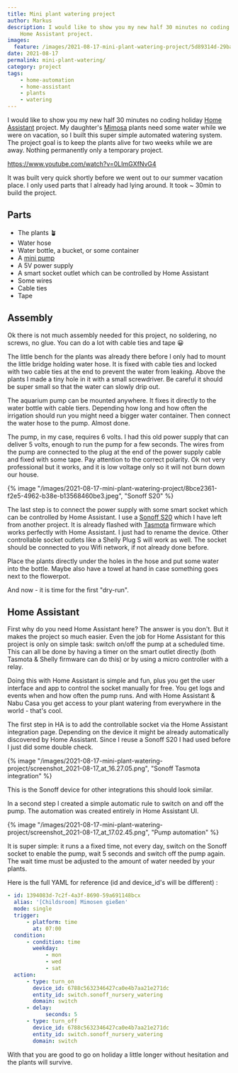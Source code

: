 ```yaml
---
title: Mini plant watering project
author: Markus
description: I would like to show you my new half 30 minutes no coding holiday
    Home Assistant project.
images: 
  feature: /images/2021-08-17-mini-plant-watering-project/5d89314d-29ba-4f3f-baf8-f2614ba7f494.jpeg
date: 2021-08-17
permalink: mini-plant-watering/
category: project
tags:
    - home-automation
    - home-assistant
    - plants
    - watering
---
```


I would like to show you my new half 30 minutes no coding holiday [Home Assistant](https://www.home-assistant.io) project. My daughter's [Mimosa](https://en.wikipedia.org/wiki/Mimosa_pudica) plants need some water while we were on vacation, so I built this super simple automated watering system. The project goal is to keep the plants alive for two weeks while we are away. Nothing permanently only a temporary project.

https://www.youtube.com/watch?v=0LImGXfNvG4

It was built very quick shortly before we went out to our summer vacation place. I only used parts that I already had lying around. It took ~ 30min to build the project.

## Parts

-   The plants 🪴
-   Water hose
-   Water bottle, a bucket, or some container
-   A [mini pump](https://www.aliexpress.com/item/33006096807.html)
-   A 5V power supply
-   A smart socket outlet which can be controlled by Home Assistant
-   Some wires
-   Cable ties
-   Tape

## Assembly

Ok there is not much assembly needed for this project, no soldering, no screws, no glue. You can do a lot with cable ties and tape 😀

The little bench for the plants was already there before I only had to mount the little bridge holding water hose. It is fixed with cable ties and locked with two cable ties at the end to prevent the water from leaking. Above the plants I made a tiny hole in it with a small screwdriver. Be careful it should be super small so that the water can slowly drip out.

The aquarium pump can be mounted anywhere. It fixes it directly to the water bottle with cable tiers. Depending how long and how often the irrigation should run you might need a bigger water container. Then connect the water hose to the pump. Almost done.

The pump, in my case, requires 6 volts. I had this old power supply that can deliver 5 volts, enough to run the pump for a few seconds. The wires from the pump are connected to the plug at the end of the power supply cable and fixed with some tape. Pay attention to the correct polarity. Ok not very professional but it works, and it is low voltage only so it will not burn down our house.

{% image "/images/2021-08-17-mini-plant-watering-project/8bce2361-f2e5-4962-b38e-b13568460be3.jpeg", "Sonoff S20" %}

The last step is to connect the power supply with some smart socket which can be controlled by Home Assistant. I use a [Sonoff S20](https://sonoff.tech/) which I have left from another project. It is already flashed with [Tasmota](https://tasmota.github.io/docs/) firmware which works perfectly with Home Assistant. I just had to rename the device. Other controllable socket outlets like a Shelly Plug S will work as well. The socket should be connected to you Wifi network, if not already done before.

Place the plants directly under the holes in the hose and put some water into the bottle. Maybe also have a towel at hand in case something goes next to the flowerpot.

And now - it is time for the first "dry-run".

## Home Assistant

First why do you need Home Assistant here? The answer is you don't. But it makes the project so much easier. Even the job for Home Assistant for this project is only on simple task: switch on/off the pump at a scheduled time. This can all be done by having a timer on the smart outlet directly (both Tasmota & Shelly firmware can do this) or by using a micro controller with a relay.

Doing this with Home Assistant is simple and fun, plus you get the user interface and app to control the socket manually for free. You get logs and events when and how often the pump runs. And with Home Assistant & Nabu Casa you get access to your plant watering from everywhere in the world - that's cool.

The first step in HA is to add the controllable socket via the Home Assistant integration page. Depending on the device it might be already automatically discovered by Home Assistant. Since I reuse a Sonoff S20 I had used before I just did some double check.

{% image "/images/2021-08-17-mini-plant-watering-project/screenshot_2021-08-17_at_16.27.05.png", "Sonoff Tasmota integration" %}

This is the Sonoff device for other integrations this should look similar.

In a second step I created a simple automatic rule to switch on and off the pump. The automation was created entirely in Home Assistant UI.

{% image "/images/2021-08-17-mini-plant-watering-project/screenshot_2021-08-17_at_17.02.45.png", "Pump automation" %}

It is super simple: it runs a a fixed time, not every day, switch on the Sonoff socket to enable the pump, wait 5 seconds and switch off the pump again. The wait time must be adjusted to the amount of water needed by your plants.

Here is the full YAML for reference (id and device_id's will be different) :

```yaml
- id: 1394083d-7c2f-4a3f-8690-59a691148bcx
  alias: '[Childsroom] Mimosen gießen'
  mode: single
  trigger:
      - platform: time
        at: 07:00
  condition:
      - condition: time
        weekday:
            - mon
            - wed
            - sat
  action:
      - type: turn_on
        device_id: 6788c5632346427ca0e4b7aa21e271dc
        entity_id: switch.sonoff_nursery_watering
        domain: switch
      - delay:
            seconds: 5
      - type: turn_off
        device_id: 6788c5632346427ca0e4b7aa21e271dc
        entity_id: switch.sonoff_nursery_watering
        domain: switch
```

With that you are good to go on holiday a little longer without hesitation and the plants will survive.
